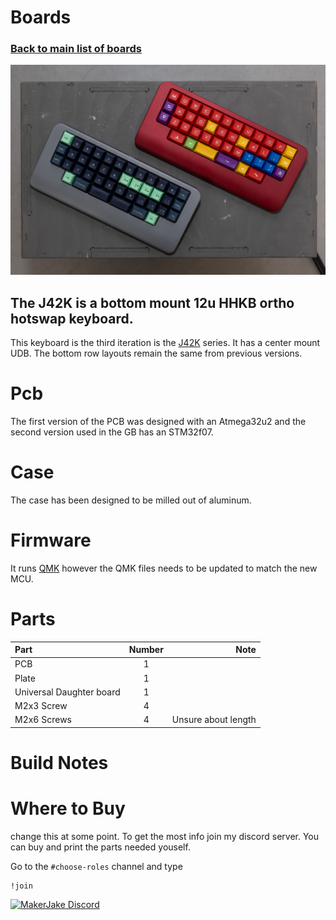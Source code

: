 # Boards
### [Back to main list of boards](https://github.com/MakerJake01/MakerJakes-keyboards) 
![keyboard](J42Kbm.jpg)
## The J42K is a bottom mount 12u HHKB ortho hotswap keyboard.

This keyboard is the third iteration is the [J42K](https://github.com/MakerJake01/MakerJakes-keyboards/tree/main/J42K) series. It has a center mount UDB. The bottom row layouts remain the same from previous versions. 

# Pcb
The first version of the PCB was designed with an Atmega32u2 and the second version used in the GB has an STM32f07.

# Case
The case has been designed to be milled out of aluminum. 

# Firmware 
It runs [QMK](https://qmk.fm) however the QMK files needs to be updated to match the new MCU.

# Parts
| Part        | Number      | Note |
| :---        |    :----:   |          ---: |
| PCB   | 1  |  |
| Plate | 1 | |
| Universal Daughter board | 1 | |
| M2x3 Screw | 4 | |
| M2x6 Screws | 4 | Unsure about length | 

# Build Notes

# Where to Buy 
change this at some point. To get the most info join my discord server. You can buy and print the parts needed youself. 

Go to the `#choose-roles` channel and type 
~~~
!join 
~~~

[![MakerJake Discord](https://img.shields.io/badge/Discord-5865F2?style=for-the-badge&logo=discord&logoColor=white)](https://discord.gg/ktUDJ3w) 